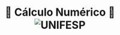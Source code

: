 <h1 align="center"> 🧮 Cálculo Numérico 🧮 <br>
  <img src="https://img.shields.io/badge/UNIFESP-Universidade%20Federal%20de%20S%C3%A3o%20Paulo-215a36" alt="UNIFESP">
</h1>

